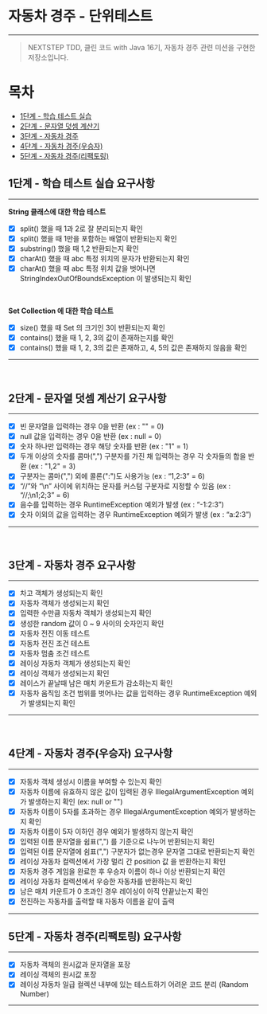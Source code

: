 # 자동차 경주 - 단위테스트 

---

> NEXTSTEP TDD, 클린 코드 with Java 16기, 자동차 경주 관련 미션을 구현한 저장소입니다.

# 목차

- [1단계 - 학습 테스트 실습](#1단계---학습-테스트-실습-요구사항)
- [2단계 - 문자열 덧셈 계산기](#2단계---문자열-덧셈-계산기-요구사항)
- [3단계 - 자동차 경주](#3단계---자동차-경주-요구사항)
- [4단계 - 자동차 경주(우승자)](#4단계---자동차-경주--우승자--요구사항)
- [5단계 - 자동차 경주(리팩토링)](#5단계---자동차-경주--리팩토링--요구사항)

## 1단계 - 학습 테스트 실습 요구사항

---
__String 클래스에 대한 학습 테스트__
- [x] split() 했을 때 1과 2로 잘 분리되는지 확인
- [x] split() 했을 때 1만을 포함하는 배열이 반환되는지 확인
- [x] substring() 했을 때 1,2 반환되는지 확인
- [x] charAt() 했을 때 abc 특정 위치의 문자가 반환되는지 확인
- [x] charAt() 했을 때 abc 특정 위치 값을 벗어나면 StringIndexOutOfBoundsException 이 발생되는지 확인

<br>

__Set Collection 에 대한 학습 테스트__
- [x] size() 했을 때 Set 의 크기인 3이 반환되는지 확인
- [x] contains() 했을 때 1, 2, 3의 값이 존재하는지를 확인
- [x] contains() 했을 때 1, 2, 3의 값은 존재하고, 4, 5의 값은 존재하지 않음을 확인

---

<br>

## 2단계 - 문자열 덧셈 계산기 요구사항

---

- [x] 빈 문자열을 입력하는 경우 0을 반환 (ex : "" = 0)
- [x] null 값을 입력하는 경우 0을 반환 (ex : null = 0)
- [x] 숫자 하나만 입력하는 경우 해당 숫자를 반환 (ex : "1" = 1)
- [x] 두개 이상의 숫자를 콤마(",") 구분자를 가진 채 입력하는 경우 각 숫자들의 합을 반환 (ex : "1,2" = 3)
- [x] 구분자는 콤마(",") 외에 콜론(":")도 사용가능 (ex : “1,2:3” = 6)
- [x] “//”와 “\n” 사이에 위치하는 문자를 커스텀 구분자로 지정할 수 있음 (ex : “//;\n1;2;3” = 6)
- [x] 음수를 입력하는 경우 RuntimeException 예외가 발생 (ex : “-1:2:3”)
- [x] 숫자 이외의 값을 입력하는 경우 RuntimeException 예외가 발생 (ex : “a:2:3”)

---

<br>

## 3단계 - 자동차 경주 요구사항

---
- [x] 차고 객체가 생성되는지 확인
- [x] 자동차 객체가 생성되는지 확인
- [x] 입력한 수만큼 자동차 객체가 생성되는지 확인
- [x] 생성한 random 값이 0 ~ 9 사이의 숫자인지 확인
- [x] 자동차 전진 이동 테스트
- [x] 자동차 전진 조건 테스트
- [x] 자동차 멈춤 조건 테스트
- [x] 레이싱 자동차 객체가 생성되는지 확인
- [x] 레이싱 객체가 생성되는지 확인
- [x] 레이스가 끝날때 남은 매치 카운트가 감소하는지 확인 
- [x] 자동차 움직임 조건 범위를 벗어나는 값을 입력하는 경우 RuntimeException 예외가 발생되는지 확인
---

<br>

## 4단계 - 자동차 경주(우승자) 요구사항

---
- [x] 자동차 객체 생성시 이름을 부여할 수 있는지 확인
- [x] 자동차 이름에 유효하지 않은 값이 입력된 경우 IllegalArgumentException 예외가 발생하는지 확인 (ex: null or "") 
- [x] 자동차 이름이 5자를 초과하는 경우 IllegalArgumentException 예외가 발생하는지 확인
- [x] 자동차 이름이 5자 이하인 경우 예외가 발생하지 않는지 확인
- [x] 입력된 이름 문자열을 쉼표(",") 를 기준으로 나누어 반환되는지 확인
- [x] 입력된 이름 문자열에 쉼표(",") 구분자가 없는경우 문자열 그대로 반환되는지 확인
- [x] 레이싱 자동차 컬렉션에서 가장 멀리 간 position 값 을 반환하는지 확인 
- [x] 자동차 경주 게임을 완료한 후 우승자 이름이 하나 이상 반환되는지 확인
- [x] 레이싱 자동차 컬렉션에서 우승한 자동차를 반환하는지 확인
- [x] 남은 매치 카운트가 0 초과인 경우 레이싱이 아직 안끝났는지 확인
- [x] 전진하는 자동차를 출력할 때 자동차 이름을 같이 출력
---

## 5단계 - 자동차 경주(리팩토링) 요구사항

---
- [x] 자동차 객체의 원시값과 문자열을 포장
- [x] 레이싱 객체의 원시값 포장
- [x] 레이싱 자동차 일급 컬렉션 내부에 있는 테스트하기 어려운 코드 분리 (Random Number)
---
